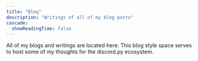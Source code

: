 ```yaml
---
title: "Blog"
description: "Writings of all of my blog posts"
cascade:
  showReadingTime: false
---
```


All of my blogs and writings are located here. This blog style space serves to
host some of my thoughts for the discord.py ecosystem.
